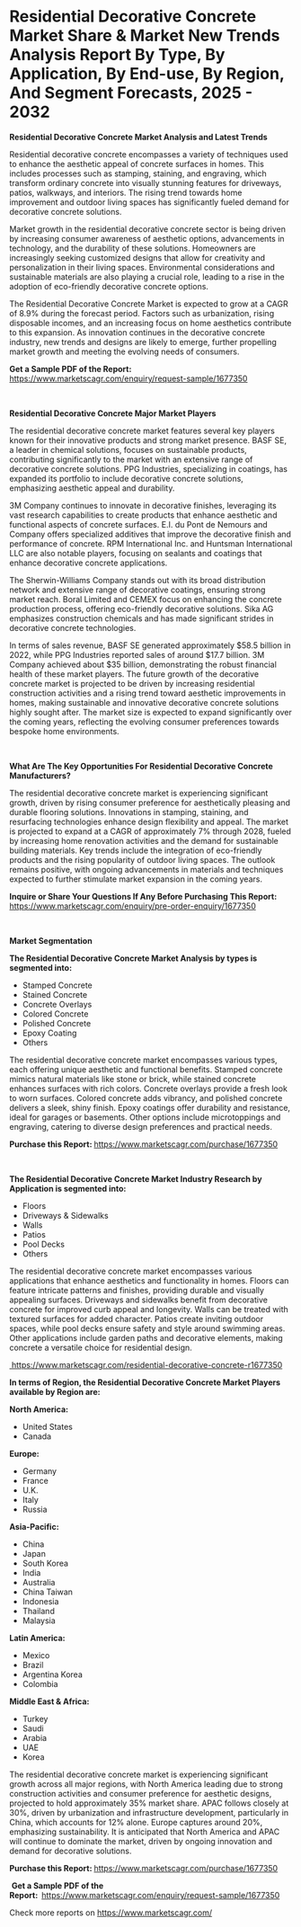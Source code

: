 <p><h1>Residential Decorative Concrete Market Share & Market New Trends Analysis Report By Type, By Application, By End-use, By Region, And Segment Forecasts, 2025 - 2032</h1></p><p><strong>Residential Decorative Concrete Market Analysis and Latest Trends</strong></p>
<p><p>Residential decorative concrete encompasses a variety of techniques used to enhance the aesthetic appeal of concrete surfaces in homes. This includes processes such as stamping, staining, and engraving, which transform ordinary concrete into visually stunning features for driveways, patios, walkways, and interiors. The rising trend towards home improvement and outdoor living spaces has significantly fueled demand for decorative concrete solutions.</p><p>Market growth in the residential decorative concrete sector is being driven by increasing consumer awareness of aesthetic options, advancements in technology, and the durability of these solutions. Homeowners are increasingly seeking customized designs that allow for creativity and personalization in their living spaces. Environmental considerations and sustainable materials are also playing a crucial role, leading to a rise in the adoption of eco-friendly decorative concrete options.</p><p>The Residential Decorative Concrete Market is expected to grow at a CAGR of 8.9% during the forecast period. Factors such as urbanization, rising disposable incomes, and an increasing focus on home aesthetics contribute to this expansion. As innovation continues in the decorative concrete industry, new trends and designs are likely to emerge, further propelling market growth and meeting the evolving needs of consumers.</p></p>
<p><strong>Get a Sample PDF of the Report:&nbsp;</strong> <a href="https://www.marketscagr.com/enquiry/request-sample/1677350?utm_campaign=2631&utm_medium=2&utm_source=Github&utm_content=ia&utm_term=31032025&utm_id=residential-decorative-concrete">https://www.marketscagr.com/enquiry/request-sample/1677350</a></p>
<p>&nbsp;</p>
<p><strong>Residential Decorative Concrete Major Market Players</strong></p>
<p><p>The residential decorative concrete market features several key players known for their innovative products and strong market presence. BASF SE, a leader in chemical solutions, focuses on sustainable products, contributing significantly to the market with an extensive range of decorative concrete solutions. PPG Industries, specializing in coatings, has expanded its portfolio to include decorative concrete solutions, emphasizing aesthetic appeal and durability.</p><p>3M Company continues to innovate in decorative finishes, leveraging its vast research capabilities to create products that enhance aesthetic and functional aspects of concrete surfaces. E.I. du Pont de Nemours and Company offers specialized additives that improve the decorative finish and performance of concrete. RPM International Inc. and Huntsman International LLC are also notable players, focusing on sealants and coatings that enhance decorative concrete applications.</p><p>The Sherwin-Williams Company stands out with its broad distribution network and extensive range of decorative coatings, ensuring strong market reach. Boral Limited and CEMEX focus on enhancing the concrete production process, offering eco-friendly decorative solutions. Sika AG emphasizes construction chemicals and has made significant strides in decorative concrete technologies.</p><p>In terms of sales revenue, BASF SE generated approximately $58.5 billion in 2022, while PPG Industries reported sales of around $17.7 billion. 3M Company achieved about $35 billion, demonstrating the robust financial health of these market players. The future growth of the decorative concrete market is projected to be driven by increasing residential construction activities and a rising trend toward aesthetic improvements in homes, making sustainable and innovative decorative concrete solutions highly sought after. The market size is expected to expand significantly over the coming years, reflecting the evolving consumer preferences towards bespoke home environments.</p></p>
<p>&nbsp;</p>
<p><strong>What Are The Key Opportunities For Residential Decorative Concrete Manufacturers?</strong></p>
<p><p>The residential decorative concrete market is experiencing significant growth, driven by rising consumer preference for aesthetically pleasing and durable flooring solutions. Innovations in stamping, staining, and resurfacing technologies enhance design flexibility and appeal. The market is projected to expand at a CAGR of approximately 7% through 2028, fueled by increasing home renovation activities and the demand for sustainable building materials. Key trends include the integration of eco-friendly products and the rising popularity of outdoor living spaces. The outlook remains positive, with ongoing advancements in materials and techniques expected to further stimulate market expansion in the coming years.</p></p>
<p><strong>Inquire or Share Your Questions If Any Before Purchasing This Report:</strong> <a href="https://www.marketscagr.com/enquiry/pre-order-enquiry/1677350?utm_campaign=2631&utm_medium=2&utm_source=Github&utm_content=ia&utm_term=31032025&utm_id=residential-decorative-concrete">https://www.marketscagr.com/enquiry/pre-order-enquiry/1677350</a></p>
<p>&nbsp;</p>
<p><strong>Market Segmentation</strong></p>
<p><strong>The Residential Decorative Concrete Market Analysis by types is segmented into:</strong></p>
<p><ul><li>Stamped Concrete</li><li>Stained Concrete</li><li>Concrete Overlays</li><li>Colored Concrete</li><li>Polished Concrete</li><li>Epoxy Coating</li><li>Others</li></ul></p>
<p><p>The residential decorative concrete market encompasses various types, each offering unique aesthetic and functional benefits. Stamped concrete mimics natural materials like stone or brick, while stained concrete enhances surfaces with rich colors. Concrete overlays provide a fresh look to worn surfaces. Colored concrete adds vibrancy, and polished concrete delivers a sleek, shiny finish. Epoxy coatings offer durability and resistance, ideal for garages or basements. Other options include microtoppings and engraving, catering to diverse design preferences and practical needs.</p></p>
<p><strong>Purchase this Report:&nbsp;</strong><a href="https://www.marketscagr.com/purchase/1677350?utm_campaign=2631&utm_medium=2&utm_source=Github&utm_content=ia&utm_term=31032025&utm_id=residential-decorative-concrete">https://www.marketscagr.com/purchase/1677350</a></p>
<p>&nbsp;</p>
<p><strong>The Residential Decorative Concrete Market Industry Research by Application is segmented into:</strong></p>
<p><ul><li>Floors</li><li>Driveways & Sidewalks</li><li>Walls</li><li>Patios</li><li>Pool Decks</li><li>Others</li></ul></p>
<p><p>The residential decorative concrete market encompasses various applications that enhance aesthetics and functionality in homes. Floors can feature intricate patterns and finishes, providing durable and visually appealing surfaces. Driveways and sidewalks benefit from decorative concrete for improved curb appeal and longevity. Walls can be treated with textured surfaces for added character. Patios create inviting outdoor spaces, while pool decks ensure safety and style around swimming areas. Other applications include garden paths and decorative elements, making concrete a versatile choice for residential design.</p></p>
<p><a href="https://www.marketscagr.com/residential-decorative-concrete-r1677350?utm_campaign=2631&utm_medium=2&utm_source=Github&utm_content=ia&utm_term=31032025&utm_id=residential-decorative-concrete">&nbsp;https://www.marketscagr.com/residential-decorative-concrete-r1677350</a></p>
<p><strong>In terms of Region, the Residential Decorative Concrete Market Players available by Region are:</strong></p>
<p>
    <p> <strong> North America: </strong>
        <ul>
            <li>United States</li>
            <li>Canada</li>
        </ul>
        </p> 
    <p> <strong> Europe: </strong>
        <ul>
            <li>Germany</li>
            <li>France</li>
            <li>U.K.</li>
            <li>Italy</li>
            <li>Russia</li>
        </ul>
        </p> 
    <p> <strong> Asia-Pacific: </strong>
        <ul>
            <li>China</li>
            <li>Japan</li>
            <li>South Korea</li>
            <li>India</li>
            <li>Australia</li>
            <li>China Taiwan</li>
            <li>Indonesia</li>
            <li>Thailand</li>
            <li>Malaysia</li>
        </ul>
        </p> 
    <p> <strong> Latin America: </strong>
        <ul>
            <li>Mexico</li>
            <li>Brazil</li>
            <li>Argentina Korea</li>
            <li>Colombia</li>
        </ul>
        </p> 
    <p> <strong> Middle East & Africa: </strong>
        <ul>
            <li>Turkey</li>
            <li>Saudi</li>
            <li>Arabia</li>
            <li>UAE</li>
            <li>Korea</li>
        </ul>
    </p>
    </p>
<p><p>The residential decorative concrete market is experiencing significant growth across all major regions, with North America leading due to strong construction activities and consumer preference for aesthetic designs, projected to hold approximately 35% market share. APAC follows closely at 30%, driven by urbanization and infrastructure development, particularly in China, which accounts for 12% alone. Europe captures around 20%, emphasizing sustainability. It is anticipated that North America and APAC will continue to dominate the market, driven by ongoing innovation and demand for decorative solutions.</p></p>
<p><strong>Purchase this Report: </strong><a href="https://www.marketscagr.com/purchase/1677350?utm_campaign=2631&utm_medium=2&utm_source=Github&utm_content=ia&utm_term=31032025&utm_id=residential-decorative-concrete">https://www.marketscagr.com/purchase/1677350</a></p>
<p>&nbsp;<strong>Get a Sample PDF of the Report:&nbsp;&nbsp;</strong><a href="https://www.marketscagr.com/enquiry/request-sample/1677350?utm_campaign=2631&utm_medium=2&utm_source=Github&utm_content=ia&utm_term=31032025&utm_id=residential-decorative-concrete">https://www.marketscagr.com/enquiry/request-sample/1677350</a></p>
<p><strong></strong></p>
<p>Check more reports on <a href="https://www.marketscagr.com/?utm_campaign=2631&utm_medium=2&utm_source=Github&utm_content=ia&utm_term=31032025&utm_id=residential-decorative-concrete">https://www.marketscagr.com/</a></p>